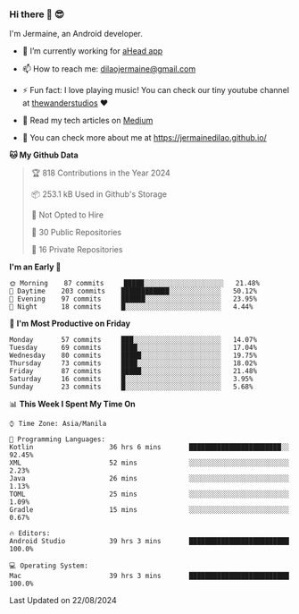 ### Hi there 👋 😎
I'm Jermaine, an Android developer.

- 🔭 I’m currently working for [aHead app](https://www.ahead-app.com/)

- 📫 How to reach me: dilaojermaine@gmail.com

- ⚡ Fun fact: I love playing music! You can check our tiny youtube channel at [thewanderstudios](https://www.youtube.com/thewanderstudios) ♥️

- 📖 Read my tech articles on [Medium](https://jermainedilao.medium.com/)

- 👀 You can check more about me at https://jermainedilao.github.io/

<!--
**jermainedilao/jermainedilao** is a ✨ _special_ ✨ repository because its `README.md` (this file) appears on your GitHub profile.

Here are some ideas to get you started:

- 🔭 I’m currently working on ...
- 🌱 I’m currently learning ...
- 👯 I’m looking to collaborate on ...
- 🤔 I’m looking for help with ...
- 💬 Ask me about ...
- 📫 How to reach me: ...
- 😄 Pronouns: ...
- ⚡ Fun fact: ...
-->

<!--START_SECTION:waka-->
**🐱 My Github Data** 

> 🏆 818 Contributions in the Year 2024
 > 
> 📦 253.1 kB Used in Github's Storage 
 > 
> 🚫 Not Opted to Hire
 > 
> 📜 30 Public Repositories 
 > 
> 🔑 16 Private Repositories  
 > 
**I'm an Early 🐤** 

```text
🌞 Morning    87 commits     █████░░░░░░░░░░░░░░░░░░░░   21.48% 
🌆 Daytime    203 commits    ████████████░░░░░░░░░░░░░   50.12% 
🌃 Evening    97 commits     ██████░░░░░░░░░░░░░░░░░░░   23.95% 
🌙 Night      18 commits     █░░░░░░░░░░░░░░░░░░░░░░░░   4.44%

```
📅 **I'm Most Productive on Friday** 

```text
Monday       57 commits     ███░░░░░░░░░░░░░░░░░░░░░░   14.07% 
Tuesday      69 commits     ████░░░░░░░░░░░░░░░░░░░░░   17.04% 
Wednesday    80 commits     █████░░░░░░░░░░░░░░░░░░░░   19.75% 
Thursday     73 commits     ████░░░░░░░░░░░░░░░░░░░░░   18.02% 
Friday       87 commits     █████░░░░░░░░░░░░░░░░░░░░   21.48% 
Saturday     16 commits     █░░░░░░░░░░░░░░░░░░░░░░░░   3.95% 
Sunday       23 commits     █░░░░░░░░░░░░░░░░░░░░░░░░   5.68%

```


📊 **This Week I Spent My Time On** 

```text
⌚︎ Time Zone: Asia/Manila

💬 Programming Languages: 
Kotlin                   36 hrs 6 mins       ███████████████████████░░   92.45% 
XML                      52 mins             ░░░░░░░░░░░░░░░░░░░░░░░░░   2.23% 
Java                     26 mins             ░░░░░░░░░░░░░░░░░░░░░░░░░   1.13% 
TOML                     25 mins             ░░░░░░░░░░░░░░░░░░░░░░░░░   1.09% 
Gradle                   15 mins             ░░░░░░░░░░░░░░░░░░░░░░░░░   0.67%

🔥 Editors: 
Android Studio           39 hrs 3 mins       █████████████████████████   100.0%

💻 Operating System: 
Mac                      39 hrs 3 mins       █████████████████████████   100.0%

```


 Last Updated on 22/08/2024
<!--END_SECTION:waka-->
